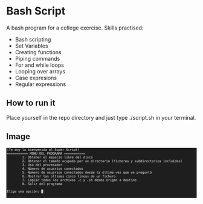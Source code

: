 # Bash Script

A bash program for a college exercise. Skills practised:

* Bash scripting
* Set Variables
* Creating functions
* Piping commands
* For and while loops
* Looping over arrays
* Case expresions
* Regular expressions

## How to run it

Place yourself in the repo directory and just type ./script.sh in your terminal.

## Image

![Script Image](./img/img.png)